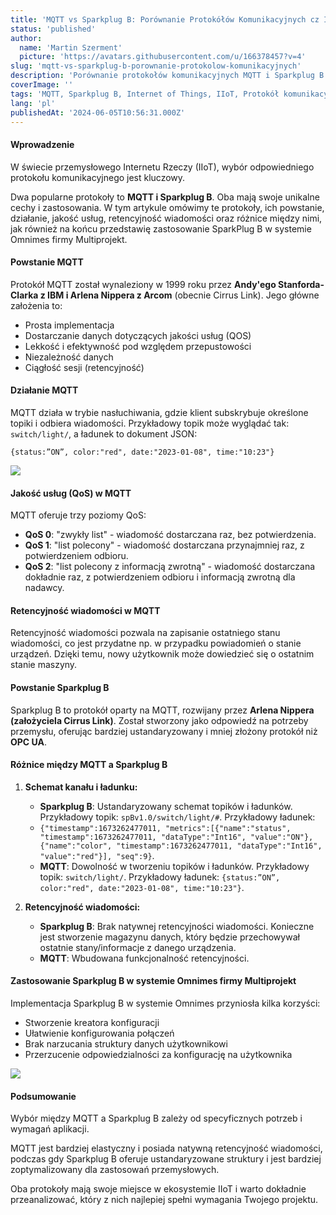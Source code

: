 ```yaml
---
title: 'MQTT vs Sparkplug B: Porównanie Protokółów Komunikacyjnych cz I'
status: 'published'
author:
  name: 'Martin Szerment'
  picture: 'https://avatars.githubusercontent.com/u/166378457?v=4'
slug: 'mqtt-vs-sparkplug-b-porownanie-protokolow-komunikacyjnych'
description: 'Porównanie protokołów komunikacyjnych MQTT i Sparkplug B w kontekście przemysłowego Internetu Rzeczy (IIoT). Dowiedz się o ich zaletach, różnicach, jakości usług (QoS) oraz retencyjności wiadomości. Odkryj, który protokół lepiej spełnia wymagania Twojego projektu IoT.'
coverImage: ''
tags: 'MQTT, Sparkplug B, Internet of Things, IIoT, Protokół komunikacyjny, Jakość usług, QoS, Retencyjność wiadomości, Przemysłowy Internet Rzeczy, Protokół MQTT, Protokół Sparkplug, Komunikacja IoT, Omnimes, Przemysł 4.0, Standardy komunikacyjne'
lang: 'pl'
publishedAt: '2024-06-05T10:56:31.000Z'
---
```


#### **Wprowadzenie**

W świecie przemysłowego Internetu Rzeczy (IIoT), wybór odpowiedniego protokołu komunikacyjnego jest kluczowy.

Dwa popularne protokoły to **MQTT i Sparkplug B**. Oba mają swoje unikalne cechy i zastosowania. W tym artykule omówimy te protokoły, ich powstanie, działanie, jakość usług, retencyjność wiadomości oraz różnice między nimi, jak również na końcu przedstawię zastosowanie SparkPlug B w systemie Omnimes firmy Multiprojekt.

#### **Powstanie MQTT**

Protokół MQTT został wynaleziony w 1999 roku przez **Andy'ego Stanforda-Clarka z IBM i Arlena Nippera z Arcom** (obecnie Cirrus Link). Jego główne założenia to:

- Prosta implementacja
- Dostarczanie danych dotyczących jakości usług (QOS)
- Lekkość i efektywność pod względem przepustowości
- Niezależność danych
- Ciągłość sesji (retencyjność)

#### **Działanie MQTT**

MQTT działa w trybie nasłuchiwania, gdzie klient subskrybuje określone topiki i odbiera wiadomości. Przykładowy topik może wyglądać tak: `switch/light/`, a ładunek to dokument JSON:

`{status:”ON”, color:"red", date:"2023-01-08", time:"10:23"}`

![](/images/image-Y0Nj.png)

#### **Jakość usług (QoS) w MQTT**

MQTT oferuje trzy poziomy QoS:

- **QoS 0**: "zwykły list" - wiadomość dostarczana raz, bez potwierdzenia.
- **QoS 1**: "list polecony" - wiadomość dostarczana przynajmniej raz, z potwierdzeniem odbioru.
- **QoS 2**: "list polecony z informacją zwrotną" - wiadomość dostarczana dokładnie raz, z potwierdzeniem odbioru i informacją zwrotną dla nadawcy.

#### **Retencyjność wiadomości w MQTT**

Retencyjność wiadomości pozwala na zapisanie ostatniego stanu wiadomości, co jest przydatne np. w przypadku powiadomień o stanie urządzeń. Dzięki temu, nowy użytkownik może dowiedzieć się o ostatnim stanie maszyny.

#### **Powstanie Sparkplug B**

Sparkplug B to protokół oparty na MQTT, rozwijany przez **Arlena Nippera (założyciela Cirrus Link)**. Został stworzony jako odpowiedź na potrzeby przemysłu, oferując bardziej ustandaryzowany i mniej złożony protokół niż **OPC UA**.

#### **Różnice między MQTT a Sparkplug B**

1. **Schemat kanału i ładunku:**

   - **Sparkplug B**: Ustandaryzowany schemat topików i ładunków. Przykładowy topik: `spBv1.0/switch/light/#`. Przykładowy ładunek:
   - `{"timestamp":1673262477011, "metrics":[{"name":"status", "timestamp":1673262477011, "dataType":"Int16", "value":"ON"}, {"name":"color", "timestamp":1673262477011, "dataType":"Int16", "value":"red"}], "seq":9}`.
   - **MQTT**: Dowolność w tworzeniu topików i ładunków. Przykładowy topik: `switch/light/`. Przykładowy ładunek: `{status:”ON”, color:"red", date:"2023-01-08", time:"10:23"}`.

2. **Retencyjność wiadomości:**

   - **Sparkplug B**: Brak natywnej retencyjności wiadomości. Konieczne jest stworzenie magazynu danych, który będzie przechowywał ostatnie stany/informacje z danego urządzenia.
   - **MQTT**: Wbudowana funkcjonalność retencyjności.

#### **Zastosowanie Sparkplug B w systemie Omnimes firmy Multiprojekt**

Implementacja Sparkplug B w systemie Omnimes przyniosła kilka korzyści:

- Stworzenie kreatora konfiguracji
- Ułatwienie konfigurowania połączeń
- Brak narzucania struktury danych użytkownikowi
- Przerzucenie odpowiedzialności za konfigurację na użytkownika

![](/images/image-UyOT.png)

#### **Podsumowanie**

Wybór między MQTT a Sparkplug B zależy od specyficznych potrzeb i wymagań aplikacji.

MQTT jest bardziej elastyczny i posiada natywną retencyjność wiadomości, podczas gdy Sparkplug B oferuje ustandaryzowane struktury i jest bardziej zoptymalizowany dla zastosowań przemysłowych.

Oba protokoły mają swoje miejsce w ekosystemie IIoT i warto dokładnie przeanalizować, który z nich najlepiej spełni wymagania Twojego projektu.